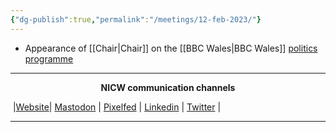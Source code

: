 ```yaml
---
{"dg-publish":true,"permalink":"/meetings/12-feb-2023/"}
---
```



- Appearance of [[Chair\|Chair]] on the [[BBC Wales\|BBC Wales]] [politics programme](https://nationalinfrastructurecommission.wales/media/)

***
<p style="text-align: center;font-weight:bold";>NICW communication channels</p>

󠁧 |[Website](https://nationalinfrastructurecommission.wales)| [Mastodon](https://toot.wales/@NICW) | [Pixelfed](https://pix.toot.wales/NICW) | [Linkedin](https://www.linkedin.com/company/26268509/) | [Twitter](https://twitter.com/InfraCommCymru) |
***


